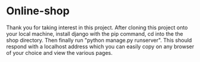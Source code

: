 # Online-shop

Thank you for taking interest in this project. 
After cloning this project onto your local machine, install django with the pip command, cd into the the shop directory.
Then finally run "python manage.py runserver". This should respond with a localhost address which you can easily copy on any browser of your choice and view the various pages.
